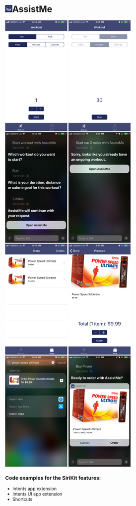 <h1><img src="https://github.com/radyslavkrechet/PDPAssistMe/blob/master/AssistMe/Resources/Assets/Assets.xcassets/AppIcon.appiconset/icons8-siri-filled-180.png" width="23" height="23">AssistMe</h1>

<p float="left">
  <img src="/Screenshots/1.PNG" width="200px" />
  <img src="/Screenshots/2.PNG" width="200px" />
  <img src="/Screenshots/3.PNG" width="200px" />
  <img src="/Screenshots/7.PNG" width="200px" />
  <img src="/Screenshots/9.PNG" width="200px" />
  <img src="/Screenshots/10.PNG" width="200px" />
  <img src="/Screenshots/12.PNG" width="200px" />
  <img src="/Screenshots/17.PNG" width="200px" />
</p>

### Code examples for the SiriKit features: ###

* Intents app extension
* Intents UI app extension
* Shortcuts
